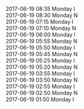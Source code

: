2017-06-19 08:35 Monday  I  
2017-06-19 08:30 Monday  N  
2017-06-19 07:15 Monday  I  
2017-06-19 07:10 Monday  N  
2017-06-19 06:00 Monday  I  
2017-06-19 05:55 Monday  N  
2017-06-19 05:50 Monday  I  
2017-06-19 05:45 Monday  N  
2017-06-19 05:25 Monday  I  
2017-06-19 05:20 Monday  N  
2017-06-19 03:55 Monday  I  
2017-06-19 03:50 Monday  N  
2017-06-19 02:55 Monday  I  
2017-06-19 02:50 Monday  N  
2017-06-19 01:50 Monday  I  
